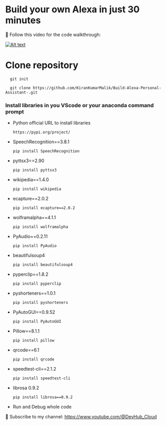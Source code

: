 # Build your own Alexa in just 30 minutes

🔴 Follow this video for the code walkthrough:

[![Alt text](https://raw.githubusercontent.com/pik1989/Alexa/main/Building%20an%20Alexa%20Skill%20in%2030%20minutes%20using%20Python.JPG)](https://www.youtube.com/watch?v=fXRbnSWJVJY)


# Clone repository

      git init

      git clone https://github.com/KiranKumarMalik/Build-Alexa-Personal-Assistant-.git

### Install libraries in you VScode or your anaconda command prompt

* Python official URL to install libraries

      https://pypi.org/project/


- SpeechRecognition==3.8.1

      pip install SpeechRecognition
  
- pyttsx3==2.90
  
      pip install pyttsx3
  
- wikipedia==1.4.0
  
      pip install wikipedia

- ecapture==2.0.2
  
      pip install ecapture==2.0.2

- wolframalpha==4.1.1
  
      pip install wolframalpha

- PyAudio==0.2.11

      pip install PyAudio

- beautifulsoup4

      pip install beautifulsoup4

- pyperclip==1.8.2

      pip install pyperclip

 - pyshorteners==1.0.1
 
       pip install pyshorteners

- PyAutoGUI==0.9.52

      pip install PyAutoGUI

- Pillow==8.1.1

      pip install pillow

- qrcode==6.1

      pip install qrcode

- speedtest-cli==2.1.2

      pip install speedtest-cli

- librosa 0.9.2

      pip install librosa==0.9.2



- Run and Debug whole code

🔴 Subscribe to my channel: https://www.youtube.com/@DevHub_Cloud
